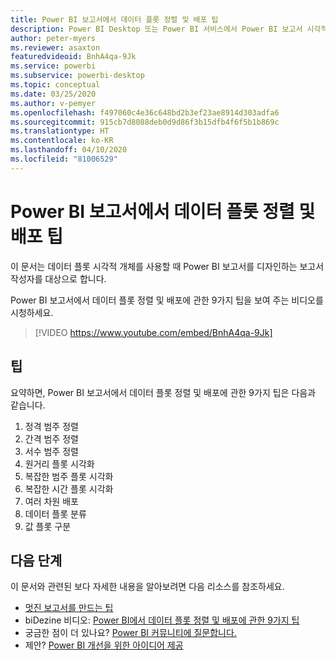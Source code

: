 ```yaml
---
title: Power BI 보고서에서 데이터 플롯 정렬 및 배포 팁
description: Power BI Desktop 또는 Power BI 서비스에서 Power BI 보고서 시각적 개체의 데이터 플롯 정렬 및 배포에 관한 9가지 팁입니다.
author: peter-myers
ms.reviewer: asaxton
featuredvideoid: BnhA4qa-9Jk
ms.service: powerbi
ms.subservice: powerbi-desktop
ms.topic: conceptual
ms.date: 03/25/2020
ms.author: v-pemyer
ms.openlocfilehash: f497060c4e36c648bd2b3ef23ae8914d303adfa6
ms.sourcegitcommit: 915cb7d8088deb0d9d86f3b15dfb4f6f5b1b869c
ms.translationtype: HT
ms.contentlocale: ko-KR
ms.lasthandoff: 04/10/2020
ms.locfileid: "81006529"
---
```

# <a name="tips-to-sort-and-distribute-data-plots-in-power-bi-reports"></a>Power BI 보고서에서 데이터 플롯 정렬 및 배포 팁

이 문서는 데이터 플롯 시각적 개체를 사용할 때 Power BI 보고서를 디자인하는 보고서 작성자를 대상으로 합니다.

Power BI 보고서에서 데이터 플롯 정렬 및 배포에 관한 9가지 팁을 보여 주는 비디오를 시청하세요.

> [!VIDEO https://www.youtube.com/embed/BnhA4qa-9Jk]

## <a name="tips"></a>팁

요약하면, Power BI 보고서에서 데이터 플롯 정렬 및 배포에 관한 9가지 팁은 다음과 같습니다.

1. 정격 범주 정렬
1. 간격 범주 정렬
1. 서수 범주 정렬
1. 원거리 플롯 시각화
1. 복잡한 범주 플롯 시각화
1. 복잡한 시간 플롯 시각화
1. 여러 차원 배포
1. 데이터 플롯 분류
1. 값 플롯 구분

## <a name="next-steps"></a>다음 단계

이 문서와 관련된 보다 자세한 내용을 알아보려면 다음 리소스를 참조하세요.

- [멋진 보고서를 만드는 팁](../power-bi-reports-tips-and-tricks-for-creating.md)
- biDezine 비디오: [Power BI에서 데이터 플롯 정렬 및 배포에 관한 9가지 팁](https://www.youtube.com/watch?v=BnhA4qa-9Jk)
- 궁금한 점이 더 있나요? [Power BI 커뮤니티에 질문합니다.](https://community.powerbi.com/)
- 제안? [Power BI 개선을 위한 아이디어 제공](https://ideas.powerbi.com/)
